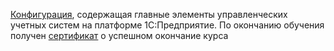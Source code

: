 [Конфигурация](DP/DiplomWork.dt), содержащая главные элементы управленческих учетных систем на платформе 1С:Предприятие.
По окончанию обучения получен [сертификат](DP/Sertificat.jpg) о успешном окончание курса
